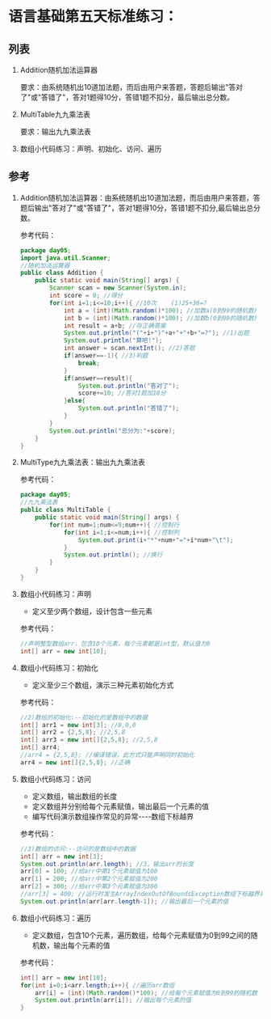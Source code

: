 # 语言基础第五天标准练习：

## 列表

1. Addition随机加法运算器

   要求：由系统随机出10道加法题，而后由用户来答题，答题后输出"答对了"或"答错了"，答对1题得10分，答错1题不扣分，最后输出总分数。

2. MultiTable九九乘法表

   要求：输出九九乘法表

3. 数组小代码练习：声明、初始化、访问、遍历

## 参考

1. Addition随机加法运算器：由系统随机出10道加法题，而后由用户来答题，答题后输出"答对了"或"答错了"，答对1题得10分，答错1题不扣分,最后输出总分数。

   参考代码：

   ```java
   package day05;
   import java.util.Scanner;
   //随机加法运算器
   public class Addition {
       public static void main(String[] args) {
           Scanner scan = new Scanner(System.in);
           int score = 0; //得分
           for(int i=1;i<=10;i++){ //10次    (1)25+36=?
               int a = (int)(Math.random()*100); //加数a(0到99的随机数)
               int b = (int)(Math.random()*100); //加数b(0到99的随机数)
               int result = a+b; //存正确答案
               System.out.println("("+i+")"+a+"+"+b+"=?"); //1)出题
               System.out.println("算吧!");
               int answer = scan.nextInt(); //2)答题
               if(answer==-1){ //3)判题
                   break;
               }
               if(answer==result){
                   System.out.println("答对了");
                   score+=10; //答对1题加10分
               }else{
                   System.out.println("答错了");
               }
           }
           System.out.println("总分为:"+score);
       }
   }
   ```

2. MultiType九九乘法表：输出九九乘法表

   参考代码：

   ```java
   package day05;
   //九九乘法表
   public class MultiTable {
       public static void main(String[] args) {
           for(int num=1;num<=9;num++){ //控制行
               for(int i=1;i<=num;i++){ //控制列
                   System.out.print(i+"*"+num+"="+i*num+"\t");
               }
               System.out.println(); //换行
           }
       }
   }
   ```

3. 数组小代码练习：声明

    - 定义至少两个数组，设计包含一些元素

   参考代码：

   ```java
   //声明整型数组arr，包含10个元素，每个元素都是int型，默认值为0
   int[] arr = new int[10];
   ```

3. 数组小代码练习：初始化

    - 定义至少三个数组，演示三种元素初始化方式

   参考代码：

   ```java
   //2)数组的初始化:--初始化的是数组中的数据
   int[] arr1 = new int[3]; //0,0,0
   int[] arr2 = {2,5,8}; //2,5,8
   int[] arr3 = new int[]{2,5,8}; //2,5,8
   int[] arr4;
   //arr4 = {2,5,8}; //编译错误，此方式只能声明同时初始化
   arr4 = new int[]{2,5,8}; //正确
   ```

3. 数组小代码练习：访问

    - 定义数组，输出数组的长度
    - 定义数组并分别给每个元素赋值，输出最后一个元素的值
    - 编写代码演示数组操作常见的异常----数组下标越界

   参考代码：

   ```java
   //3)数组的访问:--访问的是数组中的数据
   int[] arr = new int[3];
   System.out.println(arr.length); //3，输出arr的长度
   arr[0] = 100; //给arr中第1个元素赋值为100
   arr[1] = 200; //给arr中第2个元素赋值为200
   arr[2] = 300; //给arr中第3个元素赋值为300
   //arr[3] = 400; //运行时发生ArrayIndexOutOfBoundsException数组下标越界异常
   System.out.println(arr[arr.length-1]); //输出最后一个元素的值
   ```

3. 数组小代码练习：遍历

    - 定义数组，包含10个元素，遍历数组，给每个元素赋值为0到99之间的随机数，输出每个元素的值

   参考代码：

   ```java
   int[] arr = new int[10];
   for(int i=0;i<arr.length;i++){ //遍历arr数组
       arr[i] = (int)(Math.random()*100); //给每个元素赋值为0到99的随机数
       System.out.println(arr[i]); //输出每个元素的值
   }
   ```
   
   
